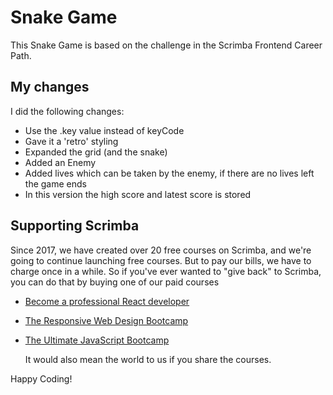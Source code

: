 # Snake Game

This Snake Game is based on the challenge in the Scrimba Frontend Career Path.

## My changes

I did the following changes:

- Use the .key value instead of keyCode
- Gave it a 'retro' styling
- Expanded the grid (and the snake)
- Added an Enemy
- Added lives which can be taken by the enemy, if there are no lives left the game ends
- In this version the high score and latest score is stored

## Supporting Scrimba

Since 2017, we have created over 20 free courses on Scrimba, and we're going to
continue launching free courses. But to pay our bills, we have to charge once
in a while. So if you've ever wanted to "give back" to Scrimba, you can do that by buying
	one of our paid courses

- [Become a professional React developer](https://scrimba.com/course/greact)
- [The Responsive Web Design Bootcamp](https://scrimba.com/course/gresponsive)
- [The Ultimate JavaScript Bootcamp](https://scrimba.com/course/gjavascript)

	It would also mean the world to us if you share the courses.  

Happy Coding!
